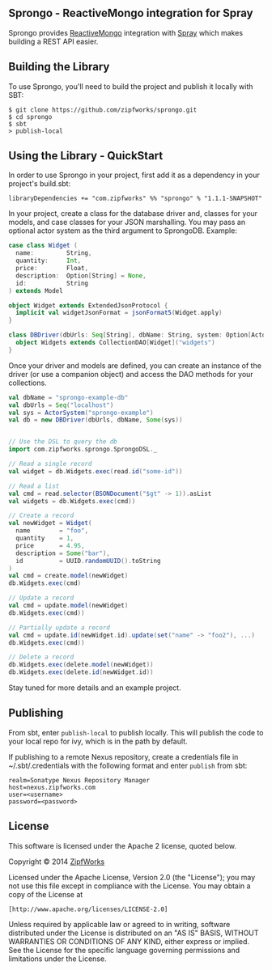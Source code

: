 ## Sprongo - ReactiveMongo integration for Spray ##

Sprongo provides [ReactiveMongo](http://reactivemongo.org/) integration
with [Spray](http://spray.io/) which makes building a REST API easier.

## Building the Library ##

To use Sprongo, you'll need to build the project and publish it locally
with SBT:

    $ git clone https://github.com/zipfworks/sprongo.git
    $ cd sprongo
    $ sbt
    > publish-local

## Using the Library - QuickStart ##

In order to use Sprongo in your project, first add it as a dependency in
your project's build.sbt:

    libraryDependencies += "com.zipfworks" %% "sprongo" % "1.1.1-SNAPSHOT"

In your project, create a class for the database driver and, classes for
your models, and case classes for your JSON marshalling. You may pass an
optional actor system as the third argument to SprongoDB.
 Example:

```scala
case class Widget (
  name:         String,
  quantity:     Int,
  price:        Float,
  description:  Option[String] = None,
  id:           String
) extends Model

object Widget extends ExtendedJsonProtocol {
  implicit val widgetJsonFormat = jsonFormat5(Widget.apply)
}

class DBDriver(dbUrls: Seq[String], dbName: String, system: Option[ActorSystem]) extends SprongoDB(dbUrls, dbName, system) {
  object Widgets extends CollectionDAO[Widget]("widgets")
}
```

Once your driver and models are defined, you can create an instance of
the driver (or use a companion object) and access the DAO methods for your
collections.

```scala
val dbName = "sprongo-example-db"
val dbUrls = Seq("localhost")
val sys = ActorSystem("sprongo-example")
val db = new DBDriver(dbUrls, dbName, Some(sys))


// Use the DSL to query the db
import com.zipfworks.sprongo.SprongoDSL._

// Read a single record
val widget = db.Widgets.exec(read.id("some-id"))

// Read a list
val cmd = read.selector(BSONDocument("$gt" -> 1)).asList
val widgets = db.Widgets.exec(cmd))

// Create a record
val newWidget = Widget(
  name        = "foo",
  quantity    = 1,
  price       = 4.95,
  description = Some("bar"),
  id          = UUID.randomUUID().toString
)
val cmd = create.model(newWidget)
db.Widgets.exec(cmd)

// Update a record
val cmd = update.model(newWidget)
db.Widgets.exec(cmd))

// Partially update a record
val cmd = update.id(newWidget.id).update(set("name" -> "foo2"), ...)
db.Widgets.exec(cmd))

// Delete a record
db.Widgets.exec(delete.model(newWidget))
db.Widgets.exec(delete.id(newWidget.id))

```

Stay tuned for more details and an example project.

## Publishing ##

From sbt, enter `publish-local` to publish locally. This will publish
the code to your local repo for ivy, which is in the path by default.

If publishing to a remote Nexus repository, create a credentials file
in ~/.sbt/.credentials with the following format and enter `publish`
from sbt:

    realm=Sonatype Nexus Repository Manager
    host=nexus.zipfworks.com
    user=<username>
    password=<password>

## License ##

This software is licensed under the Apache 2 license, quoted below.

Copyright © 2014 [ZipfWorks](http://www.zipfworks.com)

Licensed under the Apache License, Version 2.0 (the "License"); you may not
use this file except in compliance with the License. You may obtain a copy of
the License at

    [http://www.apache.org/licenses/LICENSE-2.0]

Unless required by applicable law or agreed to in writing, software
distributed under the License is distributed on an "AS IS" BASIS, WITHOUT
WARRANTIES OR CONDITIONS OF ANY KIND, either express or implied. See the
License for the specific language governing permissions and limitations under
the License.

